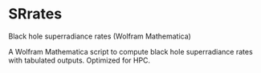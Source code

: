 # SRrates
Black hole superradiance rates (Wolfram Mathematica)

A Wolfram Mathematica script to compute black hole superradiance rates with tabulated outputs. Optimized for HPC.
